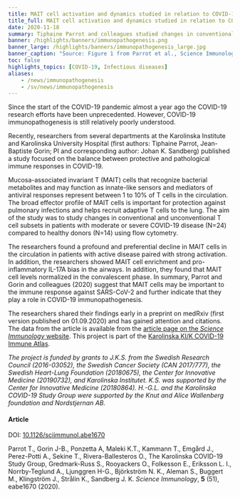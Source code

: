 ```yaml
---
title: MAIT cell activation and dynamics studied in relation to COVID-19 disease severity # short
title_full: MAIT cell activation and dynamics studied in relation to COVID-19 disease severity # long
date: 2020-11-18
summary: Tiphaine Parrot and colleagues studied changes in conventional and unconventional T cell subsets in patients with various disease severity using flow cytometry. The results were published along with the data.
banner: /highlights/banners/immunopathogenesis.png
banner_large: /highlights/banners/immunopathogenesis_large.jpg
banner_caption: "Source: Figure 1 from Parrot et al., Science Immunology, 2020"
toc: false
highlights_topics: [COVID-19, Infectious diseases]
aliases:
    - /news/immunopathogenesis
    - /sv/news/immunopathogenesis
---
```

Since the start of the COVID-19 pandemic almost a year ago the COVID-19 research efforts have been unprecedented. However, COVID-19 immunopathogenesis is still relatively poorly understood.

Recently, researchers from several departments at the Karolinska Institute and Karolinska University Hospital (first authors: Tiphaine Parrot, Jean-Baptiste Gorin; PI and corresponding author: Johan K. Sandberg) published a study focused on the balance between protective and pathological immune responses in COVID-19.

Mucosa-associated invariant T (MAIT) cells that recognize bacterial metabolites and may function as innate-like sensors and mediators of antiviral responses represent between 1 to 10% of T cells in the circulation. The broad effector profile of MAIT cells is important for protection against pulmonary infections and helps recruit adaptive T cells to the lung. The aim of the study was to study changes in conventional and unconventional T cell subsets in patients with moderate or severe COVID-19 disease (N=24) compared to healthy donors (N=14) using flow cytometry.

The researchers found a profound and preferential decline in MAIT cells in the circulation in patients with active disease paired with strong activation. In addition, the researchers showed MAIT cell enrichment and pro-inflammatory IL-17A bias in the airways. In addition, they found that MAIT cell levels normalized in the convalescent phase. In summary, Parrot and Gorin and colleagues (2020) suggest that MAIT cells may be important to the immune response against SARS-CoV-2 and further indicate that they play a role in COVID-19 immunopathogenesis.

The researchers shared their findings early in a preprint on medRxiv (first version published on 01.09.2020) and has gained attention and citations. The data from the article is available from the [article page on the *Science Immunology* website](https://immunology.sciencemag.org/content/suppl/2020/09/25/5.51.eabe1670.DC1). This project is part of the [Karolinska KI/K COVID-19 Immune Atlas](https://covid19cellatlas.com/#/).

*The project is funded by grants to J.K.S. from the Swedish Research Council (2016-03052), the Swedish Cancer Society (CAN 2017/777), the Swedish Heart-Lung Foundation (20180675), the Center for Innovative Medicine (20190732), and Karolinska Institutet. K.S. was supported by the Center for Innovative Medicine (20180864). H.-G.L. and the Karolinska COVID-19 Study Group were supported by the Knut and Alice Wallenberg foundation and Nordstjernan AB.*

#### Article

DOI: [10.1126/sciimmunol.abe1670](https://doi.org/10.1126/sciimmunol.abe1670)

Parrot T., Gorin J-B., Ponzetta A, Maleki K.T., Kammann T., Emgård J., Perez-Potti A., Sekine T., Rivera-Ballesteros O., The Karolinska COVID-19 Study Group, Gredmark-Russ S., Rooyackers O., Folkesson E., Eriksson L. I., Norrby-Teglund A., Ljunggren H-G., Björkström N. K., Aleman S., Buggert M., Klingström J., Strålin K., Sandberg J. K.  *Science Immunology*, **5** (51), eabe1670 (2020).
